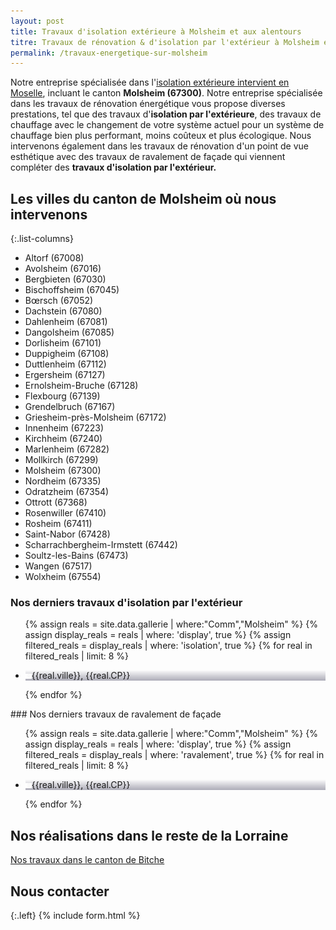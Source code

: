 ```yaml
---
layout: post
title: Travaux d'isolation extérieure à Molsheim et aux alentours
titre: Travaux de rénovation & d'isolation par l'extérieur à Molsheim et aux alentours
permalink: /travaux-energetique-sur-molsheim
---
```

Notre entreprise spécialisée dans l'[isolation extérieure intervient en Moselle](/isolation-extérieure/), incluant le canton <strong>Molsheim (67300)</strong>. 
Notre entreprise spécialisée dans les travaux de rénovation énergétique vous propose diverses prestations, tel que des travaux d'<strong>isolation par l'extérieure</strong>, des travaux de chauffage avec le changement de votre système actuel pour un système de chauffage bien plus performant, moins coûteux et plus écologique. Nous intervenons également dans les travaux de rénovation d'un point de vue esthétique avec des travaux de ravalement de façade qui viennent compléter des <strong>travaux d'isolation par l'extérieur.</strong>
## Les villes du canton de Molsheim où nous intervenons

{:.list-columns}
- Altorf (67008) 
- Avolsheim (67016) 
- Bergbieten (67030) 
- Bischoffsheim (67045) 
- Bœrsch (67052) 
- Dachstein (67080) 
- Dahlenheim (67081) 
- Dangolsheim (67085) 
- Dorlisheim (67101) 
- Duppigheim (67108) 
- Duttlenheim (67112) 
- Ergersheim (67127) 
- Ernolsheim-Bruche (67128) 
- Flexbourg (67139) 
- Grendelbruch (67167) 
- Griesheim-près-Molsheim (67172) 
- Innenheim (67223) 
- Kirchheim (67240) 
- Marlenheim (67282) 
- Mollkirch (67299) 
- Molsheim (67300) 
- Nordheim (67335) 
- Odratzheim (67354) 
- Ottrott (67368) 
- Rosenwiller (67410) 
- Rosheim (67411) 
- Saint-Nabor (67428) 
- Scharrachbergheim-Irmstett (67442) 
- Soultz-les-Bains (67473) 
- Wangen (67517) 
- Wolxheim (67554)  

### Nos derniers travaux d'isolation par l'extérieur
  <ul class="grid four">
  	{% assign reals = site.data.gallerie | where:"Comm","Molsheim" %}
    {% assign display_reals = reals | where: 'display', true %}
    {% assign filtered_reals = display_reals | where: 'isolation', true %}
    {% for real in filtered_reals | limit: 8 %}
      <li class="item-grid realisation" onclick="closebox()" style="background-image: linear-gradient(0deg, rgba(2,0,36,0.3197872899159664) 0%, rgba(255,255,255,0) 100%),url(../assets/images/realisations/{{real.img}});" data-image="{{real.img}}" data-ville="{{real.ville}}" data-cp="{{real.CP}}">
        <img src="../assets/images/realisations/{{real.img}}" alt="travaux de rénovation de façade à {{real.ville}}" style="display: none;">
        <p><img src="../assets/images/icones/map-marker.png" width="10">{{real.ville}}, {{real.CP}}</p>
      </li>
    {% endfor %}
  </ul>
### Nos derniers travaux de ravalement de façade
  <ul class="grid four">
  	{% assign reals = site.data.gallerie | where:"Comm","Molsheim" %}
    {% assign display_reals = reals | where: 'display', true %}
    {% assign filtered_reals = display_reals | where: 'ravalement', true %}
    {% for real in filtered_reals | limit: 8 %}
      <li class="item-grid realisation" onclick="closebox()" style="background-image: linear-gradient(0deg, rgba(2,0,36,0.3197872899159664) 0%, rgba(255,255,255,0) 100%),url(../assets/images/realisations/{{real.img}});" data-image="{{real.img}}" data-ville="{{real.ville}}" data-cp="{{real.CP}}">
        <img src="../assets/images/realisations/{{real.img}}" alt="travaux de rénovation de façade à {{real.ville}}" style="display: none;">
        <p><img src="../assets/images/icones/map-marker.png" width="10">{{real.ville}}, {{real.CP}}</p>
      </li>
    {% endfor %}
  </ul>

## Nos réalisations dans le reste de la Lorraine
[Nos travaux dans le canton de Bitche](/travaux-energetique-sur-bitche)
## Nous contacter
{:.left}
{% include form.html %}